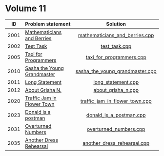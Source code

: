 # Volume 11

|  ID  |        Problem statement        |              Solution               |
|:----:|:--------------------------------|:-----------------------------------:|
| 2001 | [Mathematicians and Berries][]  | [mathematicians_and_berries.cpp][]  |
| 2002 | [Test Task][]                   | [test_task.cpp][]                   |
| 2005 | [Taxi for Programmers][]        | [taxi_for_programmers.cpp][]        |
| 2010 | [Sasha the Young Grandmaster][] | [sasha_the_young_grandmaster.cpp][] |
| 2011 | [Long Statement][]              | [long_statement.cpp][]              |
| 2012 | [About Grisha N.][]             | [about_grisha_n.cpp][]              |
| 2020 | [Traffic Jam in Flower Town][]  | [traffic_jam_in_flower_town.cpp][]  |
| 2023 | [Donald is a postman][]         | [donald_is_a_postman.cpp][]         |
| 2031 | [Overturned Numbers][]          | [overturned_numbers.cpp][]          |
| 2035 | [Another Dress Rehearsal][]     | [another_dress_rehearsal.cpp][]     |

[Mathematicians and Berries]:  http://acm.timus.ru/problem.aspx?space=1&num=2001
[Test Task]:                   http://acm.timus.ru/problem.aspx?space=1&num=2002
[Taxi for Programmers]:        http://acm.timus.ru/problem.aspx?space=1&num=2005
[Sasha the Young Grandmaster]: http://acm.timus.ru/problem.aspx?space=1&num=2010
[Long Statement]:              http://acm.timus.ru/problem.aspx?space=1&num=2011
[About Grisha N.]:             http://acm.timus.ru/problem.aspx?space=1&num=2012
[Traffic Jam in Flower Town]:  http://acm.timus.ru/problem.aspx?space=1&num=2020
[Donald is a postman]:         http://acm.timus.ru/problem.aspx?space=1&num=2023
[Overturned Numbers]:          http://acm.timus.ru/problem.aspx?space=1&num=2031
[Another Dress Rehearsal]:     http://acm.timus.ru/problem.aspx?space=1&num=2035

[mathematicians_and_berries.cpp]:  mathematicians_and_berries.cpp
[test_task.cpp]:                   test_task.cpp
[taxi_for_programmers.cpp]:        taxi_for_programmers.cpp
[sasha_the_young_grandmaster.cpp]: sasha_the_young_grandmaster.cpp
[long_statement.cpp]:              long_statement.cpp
[about_grisha_n.cpp]:              about_grisha_n.cpp
[traffic_jam_in_flower_town.cpp]:  traffic_jam_in_flower_town.cpp
[donald_is_a_postman.cpp]:         donald_is_a_postman.cpp
[overturned_numbers.cpp]:          overturned_numbers.cpp
[another_dress_rehearsal.cpp]:     another_dress_rehearsal.cpp
